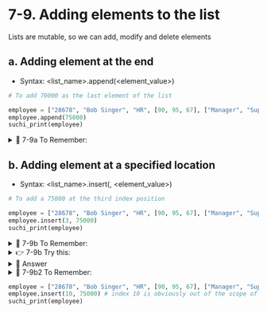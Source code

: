 # 7-9. Adding elements to the list

Lists are mutable, so we can add, modify and delete elements

## a. Adding element at the end
- Syntax: <list_name>.append(<element_value>)
```python
# To add 70000 as the last element of the list

employee = ["28678", "Bob Singer", "HR", [90, 95, 67], ["Manager", "Supervisor", "Team Leader"]]
employee.append(75000)
suchi_print(employee)
```

<details>
  <summary>
   🚩 7-9a To Remember: 
  </summary>
  append method takes only one argument
</details>

## b. Adding element at a specified location
- Syntax: <list_name>.insert(<index>, <element_value>)
```python
# To add a 75000 at the third index position

employee = ["28678", "Bob Singer", "HR", [90, 95, 67], ["Manager", "Supervisor", "Team Leader"]]
employee.insert(3, 75000)
suchi_print(employee)
```

<details>
  <summary>
   🚩 7-9b To Remember: 
  </summary>
  The first argument passed to the index method must be an integer
</details>


<details>
  <summary>
   👉 7-9b Try this: 
  </summary>
Add a new value bob@company.com at fourth index position of the list<br>
employee = ["28678", "Bob Singer", "HR", [90, 95, 67], ["Manager", "Supervisor", "Team Leader"]]
</details>

<details>
  <summary>
   👀 Answer 
  </summary>

  ```python
employee.insert(4, "bob@company")
print(employee)
```
</details>


<details>
  <summary>
   🚩 7-9b2 To Remember: 
  </summary>
  If index doesn't exist, value is added at the end
</details>

```python
employee = ["28678", "Bob Singer", "HR", [90, 95, 67], ["Manager", "Supervisor", "Team Leader"]]
employee.insert(10, 75000) # index 10 is obviously out of the scope of this list, will it raise an exception?
suchi_print(employee)
```